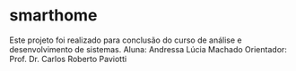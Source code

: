# smarthome

Este projeto foi realizado para conclusão do curso de análise e desenvolvimento de sistemas.
Aluna: Andressa Lúcia Machado
Orientador: Prof. Dr. Carlos Roberto Paviotti
